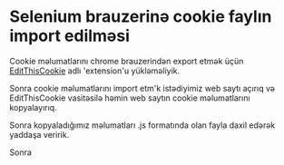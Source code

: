 # Selenium brauzerinə cookie faylın import edilməsi

Cookie məlumatlarını chrome brauzerindən export etmək üçün <a href="https://chromewebstore.google.com/detail/editthiscookie/fngmhnnpilhplaeedifhccceomclgfbg" target="_blank">EditThisCookie</a> adlı 'extension'u yükləməliyik. 

Sonra cookie məlumatlarını import etm'k istədiyimiz web saytı açırıq və EditThisCookie vasitəsilə həmin web saytın cookie məlumatlarını kopyalayırıq.

Sonra kopyaladığımız məlumatları .js formatında olan fayla daxil edərək yaddaşa veririk.

Sonra 
